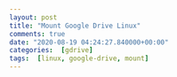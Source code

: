 ```yaml
---
layout: post
title: "Mount Google Drive Linux"
comments: true
date: "2020-08-19 04:24:27.840000+00:00"
categories:  [gdrive]
tags:  [linux, google-drive, mount]
---
```





```bash

````